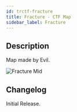 ```yaml
---
id: trctf-fracture
title: Fracture - CTF Map
sidebar_label: Fracture
---
```

## Description 
Map made by Evil.

![Fracture Mid](/img/maps/fracture-mid.png)

## Changelog
Initial Release.